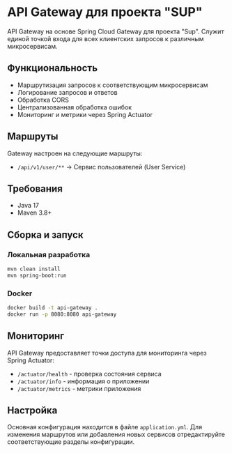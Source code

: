 # API Gateway для проекта "SUP"

API Gateway на основе Spring Cloud Gateway для проекта "Sup". Служит единой точкой входа для всех клиентских запросов к различным микросервисам.

## Функциональность

- Маршрутизация запросов к соответствующим микросервисам
- Логирование запросов и ответов
- Обработка CORS
- Централизованная обработка ошибок
- Мониторинг и метрики через Spring Actuator

## Маршруты

Gateway настроен на следующие маршруты:

- `/api/v1/user/**` → Сервис пользователей (User Service)

## Требования

- Java 17
- Maven 3.8+

## Сборка и запуск

### Локальная разработка

```bash
mvn clean install
mvn spring-boot:run
```

### Docker

```bash
docker build -t api-gateway .
docker run -p 8080:8080 api-gateway
```

## Мониторинг

API Gateway предоставляет точки доступа для мониторинга через Spring Actuator:

- `/actuator/health` - проверка состояния сервиса
- `/actuator/info` - информация о приложении
- `/actuator/metrics` - метрики приложения

## Настройка

Основная конфигурация находится в файле `application.yml`. Для изменения маршрутов или добавления новых сервисов отредактируйте соответствующие разделы конфигурации. 
